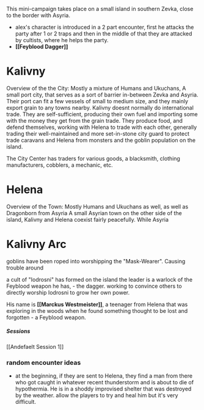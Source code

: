 This mini-campaign takes place on a small island in southern Zevka, close to the border with Asyria.

- alex's character is introduced in a 2 part encounter, first he attacks the party after 1 or 2 traps and then in the middle of that they are attacked by cultists, where he helps the party.
- **[[Feyblood Dagger]]**

# Kalivny

Overview of the the City:
Mostly a mixture of Humans and Ukuchans, 
A small port city, that serves as a sort of barrier in-between Zevka and Asyria. Their port can fit a few vessels of small to medium size, and they mainly export grain to any towns nearby. Kalivny doesnt normally do international trade. They are self-sufficient, producing their own fuel and importing some with the money they get from the grain trade. They produce food, and defend themselves, working with Helena to trade with each other, generally trading their well-maintained and more set-in-stone city guard to protect trade caravans and Helena from monsters and the goblin population on the island. 

The City Center has traders for various goods, a blacksmith, clothing manufacturers, cobblers, a mechanic, etc.

# Helena

Overview of the Town:
Mostly Humans and Ukuchans as well, as well as Dragonborn from Asyria
A small Asyrian town on the other side of the island, Kalivny and Helena coexist fairly peacefully. While Asyria 

# Kalivny Arc

goblins have been roped into worshipping the "Mask-Wearer". Causing trouble around 


a cult of "Iodrosni" has formed on the island
the leader is a warlock of the Feyblood weapon he has, - the dagger. working to convince others to directly worship Iodrosni to grow her own power.

His name is **[[Marckus Westmeister]]**, a teenager from Helena that was exploring in the woods when he found something thought to be lost and forgotten - a Feyblood weapon.

##### Sessions
[[Andefaelt Session 1]]

### random encounter ideas

- at the beginning, if they are sent to Helena, they find a man from there who got caught in whatever recent thunderstorm and is about to die of hypothermia. He is in a shoddy improvised shelter that was destroyed by the weather. allow the players to try and heal him but it's very difficult. 